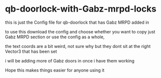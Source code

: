 # qb-doorlock-with-Gabz-mrpd-locks
this is just the Config file for qb-doorlock that has Gabz MRPD added in

to use this download the config and choose whether you want to copy just Gabz MRPD section or use the config as a whole,

the text coords are a bit weird, not sure why but they dont sit at the right Vector3 that has been set

i will be adding more of Gabz doors in once i have them working

Hope this makes things easier for anyone using it
